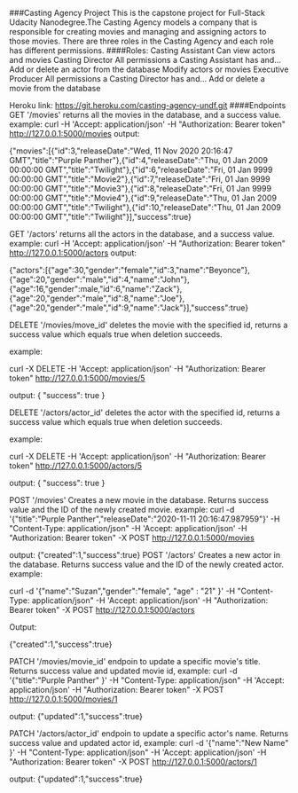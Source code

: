 ###Casting Agency Project
This is the capstone project for Full-Stack Udacity Nanodegree.The Casting Agency models a company that is responsible for creating movies and managing and assigning actors to those movies. There are three roles in the Casting Agency and each role has different permissions.
####Roles:
	Casting Assistant
		Can view actors and movies
	Casting Director
		All permissions a Casting Assistant has and…
		Add or delete an actor from the database
		Modify actors or movies
	Executive Producer
		All permissions a Casting Director has and…
		Add or delete a movie from the database
		
Heroku link: https://git.heroku.com/casting-agency-undf.git
####Endpoints
GET '/movies'
	returns all the movies in the database, and a success value.
example:
curl  -H 'Accept: application/json' -H "Authorization: Bearer token" http://127.0.0.1:5000/movies
 output:

{"movies":[{"id":3,"releaseDate":"Wed, 11 Nov 2020 20:16:47 GMT","title":"Purple Panther"},{"id":4,"releaseDate":"Thu, 01 Jan 2009 00:00:00 GMT","title":"Twilight"},{"id":6,"releaseDate":"Fri, 01 Jan 9999 00:00:00 GMT","title":"Movie2"},{"id":7,"releaseDate":"Fri, 01 Jan 9999 00:00:00 GMT","title":"Movie3"},{"id":8,"releaseDate":"Fri, 01 Jan 9999 00:00:00 GMT","title":"Movie4"},{"id":9,"releaseDate":"Thu, 01 Jan 2009 00:00:00 GMT","title":"Twilight"},{"id":10,"releaseDate":"Thu, 01 Jan 2009 00:00:00 GMT","title":"Twilight"}],"success":true}

GET '/actors'
	returns all the actors in the database, and a success value.
example:
curl  -H 'Accept: application/json' -H "Authorization: Bearer token" http://127.0.0.1:5000/actors
 output:
 
 {"actors":[{"age":30,"gender":"female","id":3,"name":"Beyonce"},{"age":20,"gender":"male","id":4,"name":"John"},{"age":16,"gender":male,"id":6,"name":"Zack"},{"age":20,"gender":"male","id":8,"name":"Joe"},{"age":20,"gender":"male","id":9,"name":"Jack"}],"success":true}
 
 DELETE '/movies/move_id'
 	deletes the movie with the specified id, returns a success value which equals true when deletion succeeds.
 	
 example:
 
 curl -X DELETE -H 'Accept: application/json' -H "Authorization: Bearer token" http://127.0.0.1:5000/movies/5

 output:
 { "success": true }
 
 DELETE '/actors/actor_id'
 	deletes the actor with the specified id, returns a success value which equals true when deletion succeeds.
 	
 example:
 
 curl -X DELETE -H 'Accept: application/json' -H "Authorization: Bearer token" http://127.0.0.1:5000/actors/5

 output:
 { "success": true }
 
 POST '/movies'
 	Creates a new movie in the database. Returns success value and the ID of the newly created movie.
 example:
 	curl -d '{"title":"Purple Panther","releaseDate":"2020-11-11 20:16:47.987959"}' -H "Content-Type: application/json" -H 'Accept: application/json' -H "Authorization: Bearer token" -X POST http://127.0.0.1:5000/movies
 	
 output:
 	{"created":1,"success":true}
POST '/actors'
	Creates a new actor in the database. Returns success value and the ID of the newly created actor.
example:

curl -d '{"name":"Suzan","gender":"female", "age" : "21" }' -H "Content-Type: application/json" -H 'Accept: application/json' -H "Authorization: Bearer token" -X POST http://127.0.0.1:5000/actors

Output:

{"created":1,"success":true}

PATCH '/movies/movie_id'
     endpoin to update a specific movie's title. Returns success value and updated movie id,
example:
 	curl -d '{"title":"Purple Panther" }' -H "Content-Type: application/json" -H 'Accept: application/json' -H "Authorization: Bearer token" -X POST http://127.0.0.1:5000/movies/1
 	
 output:
 	{"updated":1,"success":true}
 	
 	
PATCH '/actors/actor_id'
     endpoin to update a specific actor's name. Returns success value and updated actor id,
example:
 	curl -d '{"name":"New Name" }' -H "Content-Type: application/json" -H 'Accept: application/json' -H "Authorization: Bearer token" -X POST http://127.0.0.1:5000/actors/1
 	
 output:
 	{"updated":1,"success":true}


